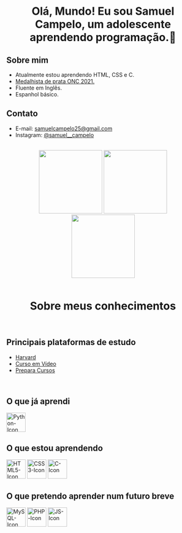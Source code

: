 <h1 align="center">Olá, Mundo! Eu sou Samuel Campelo, um adolescente aprendendo programação.👋</h1>

<h2>Sobre mim</h2>
<ul>
  <li>Atualmente estou aprendendo HTML, CSS e C.</li>
  <li><a href="https://certificados.onciencias.org/item/1ZX7TRN6">Medalhista de prata ONC 2021.</a></li>
  <li>Fluente em Inglês.</li>
  <li>Espanhol básico.</li>
</ul>

<h2>Contato</h2>

<ul>
  <li>E-mail: <a href="https://mail.google.com/mail/u/0/#inbox?compose=new">samuelcampelo25@gmail.com</a></li>
  <li>Instagram: <a href="https://www.instagram.com/samuel__campelo/">@samuel__campelo</a></li>
</ul>

<br>

<div align="center">
  <img height="165em" src="https://github-readme-stats.vercel.app/api/top-langs/?username=OrekiHoutarouu&count_private=true&layout=compact&theme=radical&locale=pt-br"/>
  <img height="165em" src="https://github-readme-stats.vercel.app/api/?username=OrekiHoutarouu&count_private=true&show_icons=true&theme=radical&locale=pt-br"/>
  <br>
  <img height="165em" src="https://github-readme-streak-stats.herokuapp.com/?user=OrekiHoutarouu&theme=radical&locale=pt-br"/>
</div>
    
<br>

<h1 align="center">Sobre meus conhecimentos</h1>
 
<br>

<h2>Principais plataformas de estudo</h2>

<ul>
  <li><a href="https://profile.edx.org/u/samuelcampelo25">Harvard</a></li>
  <li><a href="https://www.cursoemvideo.com">Curso em Vídeo</a></li>
  <li><a href="https://www.prepara.com.br/cursos/presenciais/tecnologia/curso-web-design-presencial">Prepara Cursos</a></li>
</ul>

<br>

<h2>O que já aprendi</h2>

<div style="display: inline-block;">
    <img width="50px" src="https://cdn.jsdelivr.net/gh/devicons/devicon/icons/python/python-original.svg" alt="Python-Icon">
</div>


<h2>O que estou aprendendo</h2>

<div style="display: inline-block;">
    <img width="50px" src="https://cdn.jsdelivr.net/gh/devicons/devicon/icons/html5/html5-original.svg" alt="HTML5-Icon">
    <img width="50px" src="https://cdn.jsdelivr.net/gh/devicons/devicon/icons/css3/css3-original.svg" alt="CSS3-Icon">
    <img width="50px" src="https://cdn.jsdelivr.net/gh/devicons/devicon/icons/c/c-original.svg" alt="C-Icon">
</div>


<h2>O que pretendo aprender num futuro breve</h2>

<div style="display: inline-block;">
    <img width="50px" src="https://cdn.jsdelivr.net/gh/devicons/devicon/icons/mysql/mysql-original.svg" alt="MySQL-Icon">
    <img width="50px" src="https://cdn.jsdelivr.net/gh/devicons/devicon/icons/php/php-original.svg" alt="PHP-Icon">
    <img width="50px" src="https://cdn.jsdelivr.net/gh/devicons/devicon/icons/javascript/javascript-original.svg" alt="JS-Icon">
</div>

